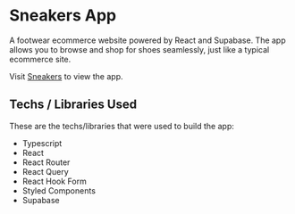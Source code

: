 # Sneakers App

A footwear ecommerce website powered by React and Supabase. The app allows you to browse and shop for shoes seamlessly, just like a typical ecommerce site.

Visit [Sneakers](https://sneakers-proj-reggie.vercel.app) to view the app.

## Techs / Libraries Used

These are the techs/libraries that were used to build the app:

- Typescript
- React
- React Router
- React Query
- React Hook Form
- Styled Components
- Supabase
